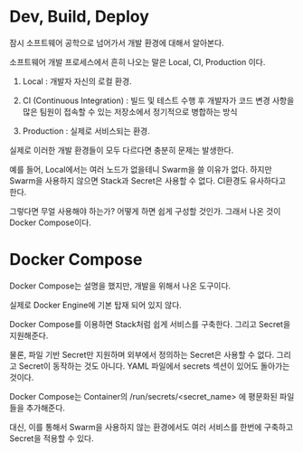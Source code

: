 # Dev, Build, Deploy

잠시 소프트웨어 공학으로 넘어가서 개발 환경에 대해서 알아본다.

소프트웨어 개발 프로세스에서 흔히 나오는 말은 Local, CI, Production 이다.

1. Local : 개발자 자신의 로컬 환경.

2. CI (Continuous Integration) : 빌드 및 테스트 수행 후 개발자가 코드 변경 사항을 많은 팀원이 접속할 수 있는 저장소에서 정기적으로 병합하는 방식

3. Production : 실제로 서비스되는 환경.

실제로 이러한 개발 환경들이 모두 다르다면 충분히 문제는 발생한다.

예를 들어, Local에서는 여러 노드가 없을테니 Swarm을 쓸 이유가 없다. 하지만 Swarm을 사용하지 않으면 Stack과 Secret은 사용할 수 없다. CI환경도 유사하다고 한다. 

그렇다면 무얼 사용해야 하는가? 어떻게 하면 쉽게 구성할 것인가. 그래서 나온 것이 Docker Compose이다.

# Docker Compose

Docker Compose는 설명을 했지만, 개발을 위해서 나온 도구이다.

실제로 Docker Engine에 기본 탑재 되어 있지 않다.

Docker Compose를 이용하면 Stack처럼 쉽게 서비스를 구축한다. 그리고 Secret을 지원해준다.

물론, 파일 기반 Secret만 지원하며 외부에서 정의하는 Secret은 사용할 수 없다. 그리고 Secret이 동작하는 것도 아니다. YAML 파일에서 secrets 섹션이 있어도 돌아가는 것이다.

Docker Compose는 Container의 /run/secrets/<secret_name> 에 평문화된 파일들을 추가해준다. 

대신, 이를 통해서 Swarm을 사용하지 않는 환경에서도 여러 서비스를 한번에 구축하고 Secret을 적용할 수 있다.

